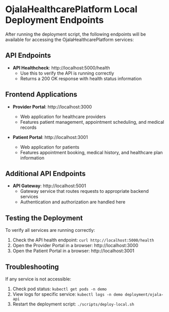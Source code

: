 # OjalaHealthcarePlatform Local Deployment Endpoints

After running the deployment script, the following endpoints will be available for accessing the OjalaHealthcarePlatform services:

## API Endpoints
- **API Healthcheck**: http://localhost:5000/health
  - Use this to verify the API is running correctly
  - Returns a 200 OK response with health status information

## Frontend Applications
- **Provider Portal**: http://localhost:3000
  - Web application for healthcare providers
  - Features patient management, appointment scheduling, and medical records

- **Patient Portal**: http://localhost:3001
  - Web application for patients
  - Features appointment booking, medical history, and healthcare plan information

## Additional API Endpoints
- **API Gateway**: http://localhost:5001
  - Gateway service that routes requests to appropriate backend services
  - Authentication and authorization are handled here

## Testing the Deployment
To verify all services are running correctly:
1. Check the API health endpoint: `curl http://localhost:5000/health`
2. Open the Provider Portal in a browser: http://localhost:3000
3. Open the Patient Portal in a browser: http://localhost:3001

## Troubleshooting
If any service is not accessible:
1. Check pod status: `kubectl get pods -n demo`
2. View logs for specific service: `kubectl logs -n demo deployment/ojala-api`
3. Restart the deployment script: `./scripts/deploy-local.sh`
